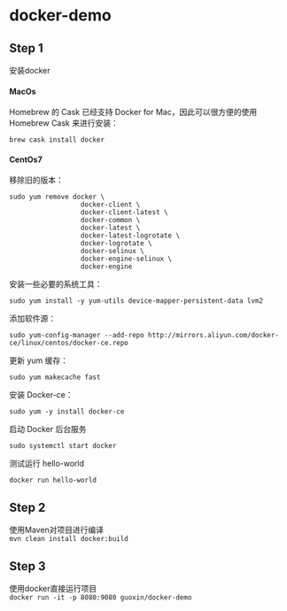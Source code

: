 # docker-demo
## Step 1
安装docker
#### MacOs
Homebrew 的 Cask 已经支持 Docker for Mac，因此可以很方便的使用 Homebrew Cask 来进行安装：
```$xslt
brew cask install docker
```
#### CentOs7
移除旧的版本：
```$xslt
sudo yum remove docker \
                  docker-client \
                  docker-client-latest \
                  docker-common \
                  docker-latest \
                  docker-latest-logrotate \
                  docker-logrotate \
                  docker-selinux \
                  docker-engine-selinux \
                  docker-engine
```
安装一些必要的系统工具：
```$xslt
sudo yum install -y yum-utils device-mapper-persistent-data lvm2
```
添加软件源：
```$xslt
sudo yum-config-manager --add-repo http://mirrors.aliyun.com/docker-ce/linux/centos/docker-ce.repo
```
更新 yum 缓存：
```$xslt
sudo yum makecache fast
```
安装 Docker-ce：
```$xslt
sudo yum -y install docker-ce
```
启动 Docker 后台服务
```$xslt
sudo systemctl start docker
```
测试运行 hello-world
```$xslt
docker run hello-world
```

## Step 2
使用Maven对项目进行编译  
`mvn clean install docker:build`

## Step 3
使用docker直接运行项目  
`docker run -it -p 8080:9080 guoxin/docker-demo`